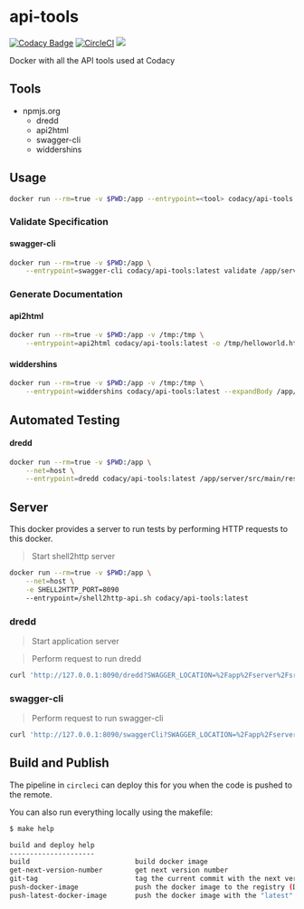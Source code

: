 # api-tools

[![Codacy Badge](https://api.codacy.com/project/badge/Grade/efc2aea3f63c404b9237478bd8dc370d)](https://www.codacy.com/app/Codacy/api-tools?utm_source=github.com&amp;utm_medium=referral&amp;utm_content=codacy/api-tools&amp;utm_campaign=Badge_Grade)
[![CircleCI](https://circleci.com/gh/codacy/api-tools.svg?style=svg)](https://circleci.com/gh/codacy/api-tools)
[![](https://images.microbadger.com/badges/version/codacy/api-tools.svg)](https://microbadger.com/images/codacy/api-tools "Get your own version badge on microbadger.com")

Docker with all the API tools used at Codacy

## Tools

* npmjs.org
  * dredd
  * api2html
  * swagger-cli
  * widdershins

## Usage

```sh
docker run --rm=true -v $PWD:/app --entrypoint=<tool> codacy/api-tools:latest
```

### Validate Specification

#### swagger-cli

```sh
docker run --rm=true -v $PWD:/app \
    --entrypoint=swagger-cli codacy/api-tools:latest validate /app/server/src/main/resources/api.yaml
```

### Generate Documentation

#### api2html

```sh
docker run --rm=true -v $PWD:/app -v /tmp:/tmp \
    --entrypoint=api2html codacy/api-tools:latest -o /tmp/helloworld.html /app/server/src/main/resources/api.yaml
```

#### widdershins

```sh
docker run --rm=true -v $PWD:/app -v /tmp:/tmp \
    --entrypoint=widdershins codacy/api-tools:latest --expandBody /app/server/src/main/resources/api.yaml -o /tmp/worker-api.md
```

## Automated Testing

#### dredd

```sh
docker run --rm=true -v $PWD:/app \
    --net=host \
    --entrypoint=dredd codacy/api-tools:latest /app/server/src/main/resources/api.yaml http://127.0.0.1:8080
```

## Server

This docker provides a server to run tests by performing HTTP requests to this docker.

> Start shell2http server

```sh
docker run --rm=true -v $PWD:/app \
    --net=host \
    -e SHELL2HTTP_PORT=8090
    --entrypoint=/shell2http-api.sh codacy/api-tools:latest
```

### dredd

> Start application server

> Perform request to run dredd

```sh
curl 'http://127.0.0.1:8090/dredd?SWAGGER_LOCATION=%2Fapp%2Fserver%2Fsrc%2Fmain%2Fresources%2Fapi.yaml&SERVER_URL=http%3A%2F%2F127.0.0.1%3A8080'
```

### swagger-cli

> Perform request to run swagger-cli

```sh
curl 'http://127.0.0.1:8090/swaggerCli?SWAGGER_LOCATION=%2Fapp%2Fserver%2Fsrc%2Fmain%2Fresources%2Fapi.yaml'
```

## Build and Publish

The pipeline in `circleci` can deploy this for you when the code is pushed to the remote.

You can also run everything locally using the makefile:

```sh
$ make help

build and deploy help
---------------------
build                          build docker image
get-next-version-number        get next version number
git-tag                        tag the current commit with the next version and push
push-docker-image              push the docker image to the registry (DOCKER_USER and DOCKER_PASS mandatory)
push-latest-docker-image       push the docker image with the "latest" tag to the registry (DOCKER_USER and DOCKER_PASS mandatory)
```
